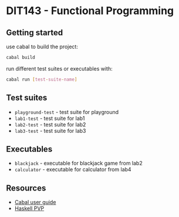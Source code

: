 # DIT143 - Functional Programming

## Getting started

use cabal to build the project:

```bash
cabal build
```

run different test suites or executables with:

```bash
cabal run [test-suite-name]
```

## Test suites

- `playground-test` - test suite for playground
- `lab1-test` - test suite for lab1
- `lab2-test` - test suite for lab2
- `lab3-test` - test suite for lab3

## Executables

- `blackjack` - executable for blackjack game from lab2
- `calculator` - executable for calculator from lab4

## Resources

- [Cabal user guide](http://haskell.org/cabal/users-guide/)
- [Haskell PVP](https://pvp.haskell.org/)
